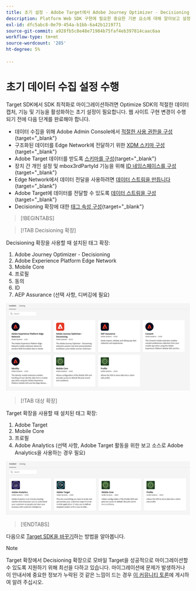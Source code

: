 ```yaml
---
title: 초기 설정 - Adobe Target에서 Adobe Journey Optimizer - Decisioning Mobile 확장 기능으로 마이그레이션
description: Platform Web SDK 구현에 필요한 중요한 기본 요소에 대해 알아보고 설정합니다
exl-id: dfc5abc8-0e79-454a-b1bb-6a42b1219771
source-git-commit: a928fb5c8e48e71984b75faf4eb397814caac6aa
workflow-type: tm+mt
source-wordcount: '285'
ht-degree: 5%

---
```


# 초기 데이터 수집 설정 수행

Target SDK에서 SDK 최적화로 마이그레이션하려면 Optimize SDK의 적절한 데이터 캡처, 기능 및 기능을 활성화하는 초기 설정이 필요합니다. 웹 사이트 구현 변경이 수행되기 전에 다음 단계를 완료해야 합니다.

- 데이터 수집을 위해 Adobe Admin Console에서 [적절한 사용 권한을 구성](https://experienceleague.adobe.com/en/docs/platform-learn/implement-web-sdk/overview#permissions){target="_blank"}
- 구조화된 데이터를 Edge Network에 전달하기 위한 [XDM 스키마 구성](https://experienceleague.adobe.com/en/docs/platform-learn/implement-mobile-sdk/initial-configuration/create-schema){target="_blank"}
- Adobe Target 데이터를 받도록 [스키마를 구성](https://experienceleague.adobe.com/en/docs/platform-learn/implement-mobile-sdk/experience-cloud/target#update-your-schema){target="_blank"}
- 장치 간 개인 설정 및 mbox3rdPartyId 기능을 위해 [ID 네임스페이스를 구성](https://experienceleague.adobe.com/en/docs/platform-learn/implement-mobile-sdk/app-implementation/identity#set-up-a-custom-identity-namespace){target="_blank"}
- Edge Network에서 데이터 전달을 사용하려면 [데이터 스트림을 만듭니다](https://experienceleague.adobe.com/en/docs/platform-learn/implement-mobile-sdk/initial-configuration/create-datastream){target="_blank"}
- Adobe Target에 데이터를 전달할 수 있도록 [데이터 스트림을 구성](https://experienceleague.adobe.com/en/docs/platform-learn/implement-mobile-sdk/experience-cloud/target#update-datastream-configuration){target="_blank"}
- Decisioning 확장에 대한 [태그 속성 구성](https://experienceleague.adobe.com/en/docs/platform-learn/implement-mobile-sdk/experience-cloud/target#install-adobe-journey-optimizer---decisioning-tags-extension){target="_blank"}

>[!BEGINTABS]

>[!TAB Decisioning 확장]

Decisioning 확장을 사용할 때 설치된 태그 확장:

1. Adobe Journey Optimizer - Decisioning
1. Adobe Experience Platform Edge Network
1. Mobile Core
1. 프로필
1. 동의
1. ID
1. AEP Assurance (선택 사항, 디버깅에 필요)

![Decisioning 확장을 사용할 때 설치된 태그 확장](assets/tag-extensions-decisioning.png)

>[!TAB 대상 확장]

Target 확장을 사용할 때 설치된 태그 확장:

1. Adobe Target
1. Mobile Core
1. 프로필
1. Adobe Analytics (선택 사항, Adobe Target 활동을 위한 보고 소스로 Adobe Analytics을 사용하는 경우 필요)

![Target 확장을 사용할 때 설치된 태그 확장](assets/tag-extensions-target.png)

>[!ENDTABS]

다음으로 [Target SDK을 바꾸기](replace-library.md)하는 방법을 알아봅니다.

>[!NOTE]
>
>Target 확장에서 Decisioning 확장으로 모바일 Target을 성공적으로 마이그레이션할 수 있도록 지원하기 위해 최선을 다하고 있습니다. 마이그레이션에 문제가 발생하거나 이 안내서에 중요한 정보가 누락된 것 같은 느낌이 드는 경우 [이 커뮤니티 토론](https://experienceleaguecommunities.adobe.com/t5/adobe-experience-platform-data/tutorial-discussion-migrate-target-from-at-js-to-web-sdk/m-p/575587#M463)에 게시하여 알려 주십시오.
